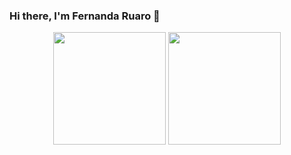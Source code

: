 ### Hi there, I'm Fernanda Ruaro 👋

<div align="center">
  <img height="180em" src="https://github-readme-stats.vercel.app/api?username=Feruaro&show_icons=true&theme=dracula&include_all_commits=true&count_private=true"/>
  <img height="180em" src="https://github-readme-stats.vercel.app/api/top-langs/?username=Feruaro&layout=compact&langs_count=7&theme=dracula"/>
</div>
